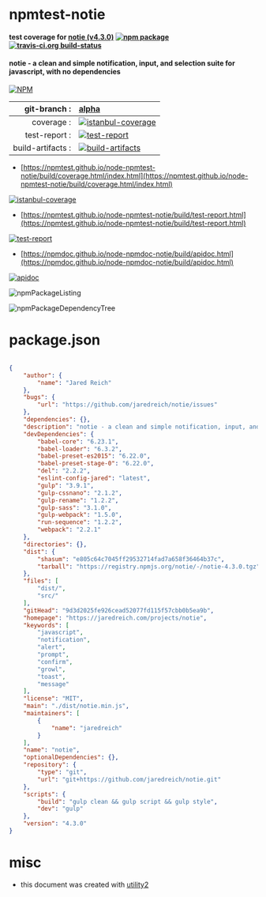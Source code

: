 # npmtest-notie

#### test coverage for  [notie (v4.3.0)](https://jaredreich.com/projects/notie)  [![npm package](https://img.shields.io/npm/v/npmtest-notie.svg?style=flat-square)](https://www.npmjs.org/package/npmtest-notie) [![travis-ci.org build-status](https://api.travis-ci.org/npmtest/node-npmtest-notie.svg)](https://travis-ci.org/npmtest/node-npmtest-notie)

#### notie - a clean and simple notification, input, and selection suite for javascript, with no dependencies

[![NPM](https://nodei.co/npm/notie.png?downloads=true&downloadRank=true&stars=true)](https://www.npmjs.com/package/notie)

| git-branch : | [alpha](https://github.com/npmtest/node-npmtest-notie/tree/alpha)|
|--:|:--|
| coverage : | [![istanbul-coverage](https://npmtest.github.io/node-npmtest-notie/build/coverage.badge.svg)](https://npmtest.github.io/node-npmtest-notie/build/coverage.html/index.html)|
| test-report : | [![test-report](https://npmtest.github.io/node-npmtest-notie/build/test-report.badge.svg)](https://npmtest.github.io/node-npmtest-notie/build/test-report.html)|
| build-artifacts : | [![build-artifacts](https://npmtest.github.io/node-npmtest-notie/glyphicons_144_folder_open.png)](https://github.com/npmtest/node-npmtest-notie/tree/gh-pages/build)|

- [https://npmtest.github.io/node-npmtest-notie/build/coverage.html/index.html](https://npmtest.github.io/node-npmtest-notie/build/coverage.html/index.html)

[![istanbul-coverage](https://npmtest.github.io/node-npmtest-notie/build/screenCapture.buildCi.browser.%252Ftmp%252Fbuild%252Fcoverage.lib.html.png)](https://npmtest.github.io/node-npmtest-notie/build/coverage.html/index.html)

- [https://npmtest.github.io/node-npmtest-notie/build/test-report.html](https://npmtest.github.io/node-npmtest-notie/build/test-report.html)

[![test-report](https://npmtest.github.io/node-npmtest-notie/build/screenCapture.buildCi.browser.%252Ftmp%252Fbuild%252Ftest-report.html.png)](https://npmtest.github.io/node-npmtest-notie/build/test-report.html)

- [https://npmdoc.github.io/node-npmdoc-notie/build/apidoc.html](https://npmdoc.github.io/node-npmdoc-notie/build/apidoc.html)

[![apidoc](https://npmdoc.github.io/node-npmdoc-notie/build/screenCapture.buildCi.browser.%252Ftmp%252Fbuild%252Fapidoc.html.png)](https://npmdoc.github.io/node-npmdoc-notie/build/apidoc.html)

![npmPackageListing](https://npmtest.github.io/node-npmtest-notie/build/screenCapture.npmPackageListing.svg)

![npmPackageDependencyTree](https://npmtest.github.io/node-npmtest-notie/build/screenCapture.npmPackageDependencyTree.svg)



# package.json

```json

{
    "author": {
        "name": "Jared Reich"
    },
    "bugs": {
        "url": "https://github.com/jaredreich/notie/issues"
    },
    "dependencies": {},
    "description": "notie - a clean and simple notification, input, and selection suite for javascript, with no dependencies",
    "devDependencies": {
        "babel-core": "6.23.1",
        "babel-loader": "6.3.2",
        "babel-preset-es2015": "6.22.0",
        "babel-preset-stage-0": "6.22.0",
        "del": "2.2.2",
        "eslint-config-jared": "latest",
        "gulp": "3.9.1",
        "gulp-cssnano": "2.1.2",
        "gulp-rename": "1.2.2",
        "gulp-sass": "3.1.0",
        "gulp-webpack": "1.5.0",
        "run-sequence": "1.2.2",
        "webpack": "2.2.1"
    },
    "directories": {},
    "dist": {
        "shasum": "e805c64c7045ff29532714fad7a658f36464b37c",
        "tarball": "https://registry.npmjs.org/notie/-/notie-4.3.0.tgz"
    },
    "files": [
        "dist/",
        "src/"
    ],
    "gitHead": "9d3d2025fe926cead52077fd115f57cbb0b5ea9b",
    "homepage": "https://jaredreich.com/projects/notie",
    "keywords": [
        "javascript",
        "notification",
        "alert",
        "prompt",
        "confirm",
        "growl",
        "toast",
        "message"
    ],
    "license": "MIT",
    "main": "./dist/notie.min.js",
    "maintainers": [
        {
            "name": "jaredreich"
        }
    ],
    "name": "notie",
    "optionalDependencies": {},
    "repository": {
        "type": "git",
        "url": "git+https://github.com/jaredreich/notie.git"
    },
    "scripts": {
        "build": "gulp clean && gulp script && gulp style",
        "dev": "gulp"
    },
    "version": "4.3.0"
}
```



# misc
- this document was created with [utility2](https://github.com/kaizhu256/node-utility2)
